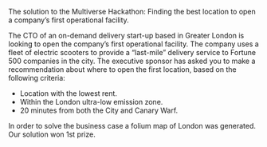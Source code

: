 The solution to the Multiverse Hackathon: Finding the best location to open a company’s first operational facility.

The CTO of an on-demand delivery start-up based in Greater London is looking to open the company’s first operational facility. The company uses a fleet of electric scooters to provide a “last-mile” delivery service to Fortune 500 companies in the city. The executive sponsor has asked you to make a recommendation about where to open the first location, based on the following criteria:

- Location with the lowest rent.
- Within the London ultra-low emission zone.
- 20 minutes from both the City and Canary Warf.

In order to solve the business case a folium map of London was generated. Our solution won 1st prize.
